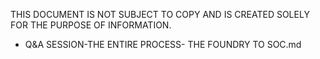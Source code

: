 THIS DOCUMENT IS NOT SUBJECT TO COPY AND IS CREATED SOLELY FOR THE PURPOSE OF INFORMATION.
- Q&A SESSION-THE ENTIRE PROCESS- THE FOUNDRY TO SOC.md
